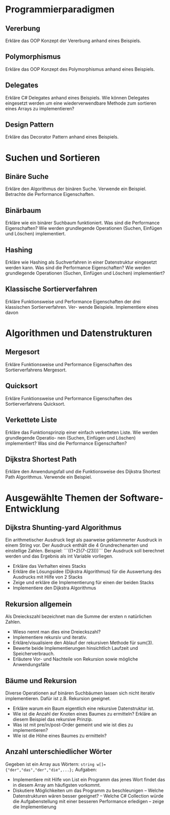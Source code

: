 # Programmierparadigmen

## Vererbung
Erkläre das OOP Konzept der Vererbung anhand eines Beispiels.
## Polymorphismus
Erkläre das OOP Konzept des Polymorphismus anhand eines Beispiels.
## Delegates
Erkläre C# Delegates anhand eines Beispiels.
Wie können Delegates eingesetzt werden um eine wiederverwendbare Methode zum sortieren eines
Arrays zu implementieren?
## Design Pattern
Erkläre das Decorator Pattern anhand eines Beispiels.

# Suchen und Sortieren
## Binäre Suche
Erkläre den Algorithmus der binären Suche. Verwende ein Beispiel. Betrachte die Performance
Eigenschaften.
## Binärbaum
Erkläre wie ein binärer Suchbaum funktioniert. Was sind die Performance Eigenschaften? Wie
werden grundlegende Operationen (Suchen, Einfügen und Löschen) implementiert.
## Hashing
Erkläre wie Hashing als Suchverfahren in einer Datenstruktur eingesetzt werden kann. Was sind
die Performance Eigenschaften? Wie werden grundlegende Operationen (Suchen, Einfügen und
Löschen) implementiert?
## Klassische Sortierverfahren
Erkläre Funktionsweise und Performance Eigenschaften der drei klassischen Sortierverfahren. Ver-
wende Beispiele. Implementiere eines davon

# Algorithmen und Datenstrukturen
## Mergesort
Erkläre Funktionsweise und Performance Eigenschaften des Sortierverfahrens Mergesort.
## Quicksort
Erkläre Funktionsweise und Performance Eigenschaften des Sortierverfahrens Quicksort.
## Verkettete Liste
Erkläre das Funktionsprinzip einer einfach verketteten Liste. Wie werden grundlegende Operatio-
nen (Suchen, Einfügen und Löschen) implementiert? Was sind die Performance Eigenschaften?
## Dijkstra Shortest Path
Erkläre den Anwendungsfall und die Funktionsweise des Dijkstra Shortest Path Algorithmus.
Verwende ein Beispiel.

# Ausgewählte Themen der Software-Entwicklung
## Dijkstra Shunting-yard Algorithmus
Ein arithmetischer Ausdruck liegt als paarweise geklammerter Ausdruck in einem String vor. Der
Ausdruck enthält die 4 Grundrechenarten und einstellige Zahlen. Beispiel:
´´´((1+2)*(7-(2*3)))´´´
Der Ausdruck soll berechnet werden und das Ergebnis als int Variable vorliegen.
- Erkläre das Verhalten eines Stacks
- Erkläre die Lösungsidee (Dijkstra Algorithmus) für die Auswertung des Ausdrucks mit Hilfe
von 2 Stacks
- Zeige und erkläre die Implementierung für einen der beiden Stacks
- Implementiere den Dijkstra Algorithmus

## Rekursion allgemein
Als Dreieckszahl bezeichnet man die Summe der ersten n natürlichen Zahlen.
- Wieso nennt man dies eine Dreieckszahl?
- Implementiere rekursiv und iterativ.
- Erkläre/visualisiere den Ablauf der rekursiven Methode für sum(3).
- Bewerte beide Implementierungen hinsichtlich Laufzeit und Speicherverbrauch.
- Erläutere Vor- und Nachteile von Rekursion sowie mögliche Anwendungsfälle

## Bäume und Rekursion
Diverse Operationen auf binären Suchbäumen lassen sich nicht iterativ implementieren. Dafür ist
z.B. Rekursion geeignet.
- Erkläre warum ein Baum eigentlich eine rekursive Datenstruktur ist.
- Wie ist die Anzahl der Knoten eines Baumes zu ermitteln? Erkläre an diesem Beispiel das
rekursive Prinzip.
- Was ist mit pre/in/post-Order gemeint und wie ist dies zu implementieren?
- Wie ist die Höhe eines Baumes zu ermitteln?

## Anzahl unterschiedlicher Wörter
Gegeben ist ein Array aus Wörtern:
```string w[]={"der","das","der","die",...};```
Aufgaben:
- Implementiere mit Hilfe von List ein Programm das jenes Wort findet das in diesem Array
am häufigsten vorkommt.
- Diskutiere Möglichkeiten um das Programm zu beschleunigen
  – Welche Datenstrukturen wären besser geeignet?
  – Welche C# Collection würde die Aufgabenstellung mit einer besseren Performance erledigen – zeige die Implementierung
